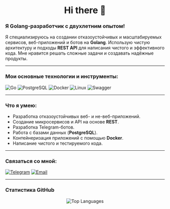 <h1 align="center">Hi there 👋</h1>

### Я Golang-разработчик с двухлетним опытом!

Я специализируюсь на создании отказоустойчивых и масштабируемых сервисов, веб-приложений и ботов на **Golang**. Использую чистую архитектуру и подходы **REST API** для написания чистого и эффективного кода. Мне нравится решать сложные задачи и создавать надёжные продукты.

---

### Мои основные технологии и инструменты:

<p>
  <img src="https://img.shields.io/badge/Go-00ADD8?style=for-the-badge&logo=go&logoColor=white" alt="Go" />
  <img src="https://img.shields.io/badge/PostgreSQL-316192?style=for-the-badge&logo=postgresql&logoColor=white" alt="PostgreSQL" />
  <img src="https://img.shields.io/badge/Docker-2496ED?style=for-the-badge&logo=docker&logoColor=white" alt="Docker" />
  <img src="https://img.shields.io/badge/Linux-FCC624?style=for-the-badge&logo=linux&logoColor=black" alt="Linux" />
  <img src="https://img.shields.io/badge/Swagger-85EA2D?style=for-the-badge&logo=swagger&logoColor=black" alt="Swagger" />
</p>

---

### Что я умею:
- Разработка отказоустойчивых веб- и не-веб-приложений.
- Создание микросервисов и API на основе **REST**.
- Разработка Telegram-ботов.
- Работа с базами данных (**PostgreSQL**).
- Контейнеризация приложений с помощью **Docker**.
- Написание чистого и тестируемого кода.

---

### Связаться со мной:
[![Telegram](https://img.shields.io/badge/Telegram-26A5E4?style=for-the-badge&logo=telegram&logoColor=white)](t.me/alva_zero)
[![Email](https://img.shields.io/badge/Email-D14836?style=for-the-badge&logo=gmail&logoColor=white)](mailto:kolochik72ru@gmail.com)

---

### Статистика GitHub
<p align="center">
  <img src="https://github-readme-stats.vercel.app/api/top-langs/?username=kolochik72ru&layout=compact&theme=onedark" alt="Top Languages" />
</p>
